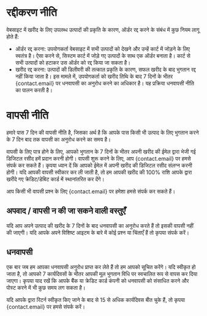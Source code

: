 # रद्दीकरण नीति

वेबसाइट में खरीद के लिए उपलब्ध उत्पादों की प्रकृति के कारण, ऑर्डर रद्द करने के संबंध में कुछ नियम लागू होते हैं:

-  ऑर्डर रद्द करना: उपयोगकर्ता वेबसाइट में सभी उत्पादों को देखने और उन्हें कार्ट में जोड़ने के लिए स्वतंत्र है। ऐसा करने से, सिस्टम कार्ट में जोड़े गए उत्पादों के साथ एक ऑर्डर बनाता है। कार्ट से सभी उत्पादों को हटाकर उस ऑर्डर को रद्द किया जा सकता है।
-  खरीद रद्द करना: उत्पादों की डिलीवरी की तत्काल प्रकृति के कारण, सफल खरीद के बाद भुगतान रद्द नहीं किया जाता है। इस मामले में, उपयोगकर्ता को खरीद तिथि के बाद 7 दिनों के भीतर {contact.email} पर धनवापसी का अनुरोध करने का अधिकार है। यह प्रक्रिया धनवापसी नीति का पालन करती है।

# वापसी नीति

हमारे पास 7 दिन की वापसी नीति है, जिसका अर्थ है कि आपके पास किसी भी उत्पाद के लिए भुगतान करने के 7 दिन बाद तक वापसी का अनुरोध करने का समय है।

वापसी के लिए पात्र होने के लिए, आपको भुगतान के 7 दिनों के भीतर अपनी खरीद की ईमेल द्वारा भेजी गई डिजिटल रसीद हमें प्रदान करनी होगी। वापसी शुरू करने के लिए, आप {contact.email} पर हमसे संपर्क कर सकते हैं। कृपया ध्यान दें कि आपको ईमेल में अपनी खरीद की डिजिटल रसीद संलग्न करनी होगी। यदि आपकी वापसी स्वीकार कर ली जाती है, तो हम आपकी खरीद की 100% राशि आपके द्वारा खरीदे गए क्रेडिट/डेबिट कार्ड में स्थानांतरित कर देंगे।

आप किसी भी वापसी प्रश्न के लिए {contact.email} पर हमेशा हमसे संपर्क कर सकते हैं।

## अपवाद / वापसी न की जा सकने वाली वस्तुएँ

यदि आप अपने उत्पाद की खरीद के 7 दिनों के बाद धनवापसी का अनुरोध करते हैं तो इसकी वापसी नहीं की जाएगी। यदि आपके अपने विशिष्ट आइटम के बारे में कोई प्रश्न या चिंताएँ हैं तो कृपया संपर्क करें।

## धनवापसी

एक बार जब हम आपका धनवापसी अनुरोध प्राप्त कर लेते हैं तो हम आपको सूचित करेंगे। यदि स्वीकृत हो जाता है, तो आपको 7 कार्यदिवसों के भीतर आपकी मूल भुगतान विधि पर स्वचालित रूप से वापस कर दिया जाएगा। कृपया याद रखें कि आपके बैंक या क्रेडिट कार्ड कंपनी को धनवापसी को संसाधित करने और पोस्ट करने में भी कुछ समय लग सकता है।

यदि आपके द्वारा रिटर्न स्वीकृत किए जाने के बाद से 15 से अधिक कार्यदिवस बीत चुके हैं, तो कृपया {contact.email} पर हमसे संपर्क करें।
